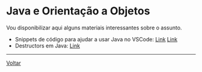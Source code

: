 # Java e Orientação a Objetos

Vou disponibilizar aqui alguns materiais interessantes sobre o assunto.

* Snippets de código para ajudar a usar Java no VSCode: [Link](https://github.com/redhat-developer/vscode-java/blob/master/snippets/java.json) [Link](https://github.com/redhat-developer/vscode-java/blob/master/snippets/server.json)
* Destructors em Java: [Link](https://medium.com/edureka/destructor-in-java-21cc46ed48fc)

---

[Voltar](https://victor0machado.github.io/)
